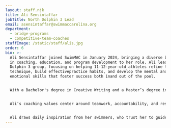 ```yaml
---
layout: staff.njk
title: Ali Sensintaffar
jobTitle: North Dolphin 3 Lead
email: asensintaffar@swimmaccarolina.org
department:
  - bridge-programs
  - competitive-team-coaches
staffImage: /static/staff/alis.jpg
order: 6
bio: >-
  Ali Sensintaffar joined SwimMAC in January 2024, bringing a diverse background
  in coaching, education, and program development to her role. Ali leads the
  Dolphin 3 group, focusing on helping 11-12-year-old athletes refine their
  technique, build effectivepractice habits, and develop the mental and
  emotional skills that foster success both inand out of the pool.


  With a Bachelor's degree in Creative Writing and a Master’s degree in English Education, Ali has taught English at the high school level and brings her educational expertise to her coaching, blending athletic skill-building with life skills. Before moving to North Carolina, she served as Head Age Group Coach at Highlands Ranch Aquatics in Colorado and asAssistant Aquatic Program Coordinator for the Highlands Ranch Community Association.Her experience in managing swim programs and understanding child development and psychology further strengthens her role in supporting SwimMAC’s young athletes.


  Ali’s coaching values center around teamwork, accountability, and respect, with a coaching style that emphasizes adaptability and continuous learning. She has a deep commitment to mental training in sports, integrating tools like goal setting, visualization,and positive self-talk to equip her swimmers with the confidence and resilience they needto succeed. Ali sees SwimMAC as a place of hope and potential, and her passion lies ininspiring athletes to recognize their capabilities and develop into well-rounded individuals.


  Ali draws daily inspiration from her swimmers, who trust her to guide them through their athletic journeys. She is also grateful for her mentors, including her first boss, Kimsey, and her first Head Age Group Coach, Jill, who both played pivotal roles in shaping her passion for coaching. Ali’s favorite advice, “Be the person you needed when you were in that situation,” reflects her philosophy of coaching with empathy and purpose. Originally from Colorado, her favorite place to travel is Ireland, and her coaching mantra embodies resilience and self-belief: “If they don’t give you a seat at the table, bring a folding chair."
---
```

